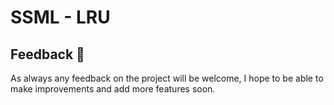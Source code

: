 # SSML - LRU

## Feedback 👐
As always any feedback on the project will be welcome, I hope to be able to make improvements and add more features soon.
